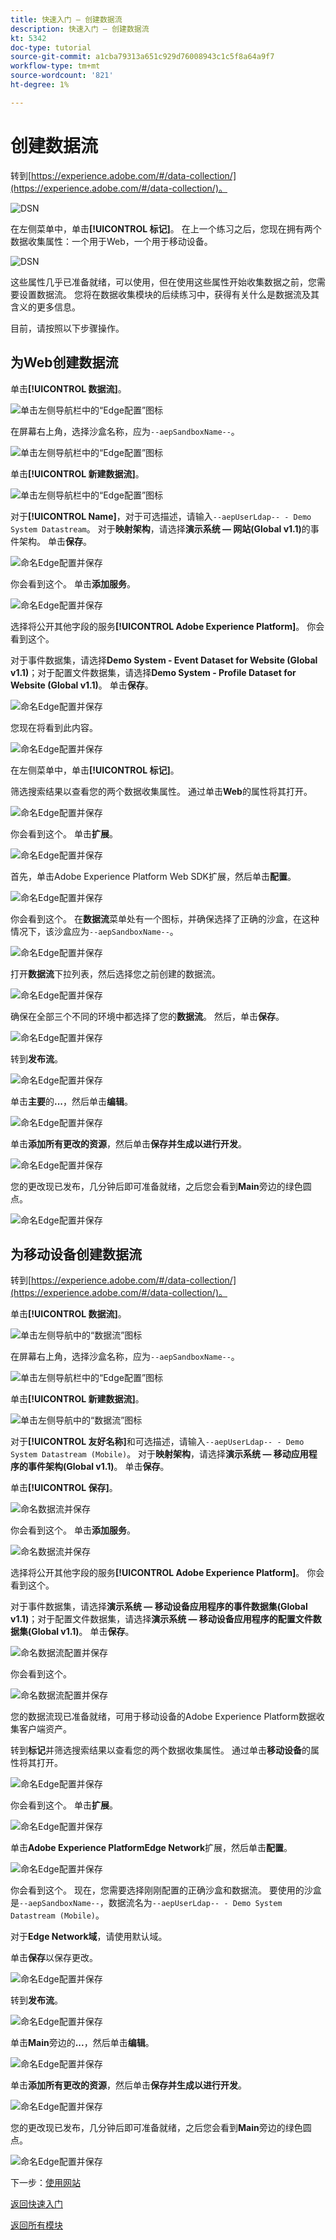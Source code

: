 ```yaml
---
title: 快速入门 — 创建数据流
description: 快速入门 — 创建数据流
kt: 5342
doc-type: tutorial
source-git-commit: a1cba79313a651c929d76008943c1c5f8a64a9f7
workflow-type: tm+mt
source-wordcount: '821'
ht-degree: 1%

---
```


# 创建数据流

转到[https://experience.adobe.com/#/data-collection/](https://experience.adobe.com/#/data-collection/)。

![DSN](./images/launchprop.png)

在左侧菜单中，单击&#x200B;**[!UICONTROL 标记]**。 在上一个练习之后，您现在拥有两个数据收集属性：一个用于Web，一个用于移动设备。

![DSN](./images/launchprop1.png)

这些属性几乎已准备就绪，可以使用，但在使用这些属性开始收集数据之前，您需要设置数据流。 您将在数据收集模块的后续练习中，获得有关什么是数据流及其含义的更多信息。

目前，请按照以下步骤操作。

## 为Web创建数据流

单击&#x200B;**[!UICONTROL 数据流]**。

![单击左侧导航栏中的“Edge配置”图标](./images/edgeconfig1a.png)

在屏幕右上角，选择沙盒名称，应为`--aepSandboxName--`。

![单击左侧导航栏中的“Edge配置”图标](./images/edgeconfig1b.png)

单击&#x200B;**[!UICONTROL 新建数据流]**。

![单击左侧导航栏中的“Edge配置”图标](./images/edgeconfig1.png)

对于&#x200B;**[!UICONTROL Name]**，对于可选描述，请输入`--aepUserLdap-- - Demo System Datastream`。 对于&#x200B;**映射架构**，请选择&#x200B;**演示系统 — 网站(Global v1.1)**&#x200B;的事件架构。 单击&#x200B;**保存**。

![命名Edge配置并保存](./images/edgeconfig2.png)

你会看到这个。 单击&#x200B;**添加服务**。

![命名Edge配置并保存](./images/edgeconfig3.png)

选择将公开其他字段的服务&#x200B;**[!UICONTROL Adobe Experience Platform]**。 你会看到这个。

对于事件数据集，请选择&#x200B;**Demo System - Event Dataset for Website (Global v1.1)**；对于配置文件数据集，请选择&#x200B;**Demo System - Profile Dataset for Website (Global v1.1)**。 单击&#x200B;**保存**。

![命名Edge配置并保存](./images/edgeconfig4.png)

您现在将看到此内容。

![命名Edge配置并保存](./images/edgeconfig5.png)

在左侧菜单中，单击&#x200B;**[!UICONTROL 标记]**。

筛选搜索结果以查看您的两个数据收集属性。 通过单击&#x200B;**Web**&#x200B;的属性将其打开。

![命名Edge配置并保存](./images/edgeconfig10a.png)

你会看到这个。 单击&#x200B;**扩展**。

![命名Edge配置并保存](./images/edgeconfig11.png)

首先，单击Adobe Experience Platform Web SDK扩展，然后单击&#x200B;**配置**。

![命名Edge配置并保存](./images/edgeconfig12.png)

你会看到这个。 在&#x200B;**数据流**&#x200B;菜单处有一个图标，并确保选择了正确的沙盒，在这种情况下，该沙盒应为`--aepSandboxName--`。

![命名Edge配置并保存](./images/edgeconfig12a.png)

打开&#x200B;**数据流**&#x200B;下拉列表，然后选择您之前创建的数据流。

![命名Edge配置并保存](./images/edgeconfig13.png)

确保在全部三个不同的环境中都选择了您的&#x200B;**数据流**。 然后，单击&#x200B;**保存**。

![命名Edge配置并保存](./images/edgeconfig14.png)

转到&#x200B;**发布流**。

![命名Edge配置并保存](./images/edgeconfig15.png)

单击&#x200B;**主要**&#x200B;的&#x200B;**...**，然后单击&#x200B;**编辑**。

![命名Edge配置并保存](./images/edgeconfig16.png)

单击&#x200B;**添加所有更改的资源**，然后单击&#x200B;**保存并生成以进行开发**。

![命名Edge配置并保存](./images/edgeconfig17.png)

您的更改现已发布，几分钟后即可准备就绪，之后您会看到&#x200B;**Main**&#x200B;旁边的绿色圆点。

![命名Edge配置并保存](./images/edgeconfig17a.png)

## 为移动设备创建数据流

转到[https://experience.adobe.com/#/data-collection/](https://experience.adobe.com/#/data-collection/)。

单击&#x200B;**[!UICONTROL 数据流]**。

![单击左侧导航中的“数据流”图标](./images/edgeconfig1a.png)

在屏幕右上角，选择沙盒名称，应为`--aepSandboxName--`。

![单击左侧导航栏中的“Edge配置”图标](./images/edgeconfig1b.png)

单击&#x200B;**[!UICONTROL 新建数据流]**。

![单击左侧导航中的“数据流”图标](./images/edgeconfig1.png)

对于&#x200B;**[!UICONTROL 友好名称]**&#x200B;和可选描述，请输入`--aepUserLdap-- - Demo System Datastream (Mobile)`。 对于&#x200B;**映射架构**，请选择&#x200B;**演示系统 — 移动应用程序的事件架构(Global v1.1)**。 单击&#x200B;**保存**。

单击&#x200B;**[!UICONTROL 保存]**。

![命名数据流并保存](./images/edgeconfig2m.png)

你会看到这个。 单击&#x200B;**添加服务**。

![命名数据流并保存](./images/edgeconfig3m.png)

选择将公开其他字段的服务&#x200B;**[!UICONTROL Adobe Experience Platform]**。 你会看到这个。

对于事件数据集，请选择&#x200B;**演示系统 — 移动设备应用程序的事件数据集(Global v1.1)**；对于配置文件数据集，请选择&#x200B;**演示系统 — 移动设备应用程序的配置文件数据集(Global v1.1)**。 单击&#x200B;**保存**。

![命名数据流配置并保存](./images/edgeconfig4m.png)

你会看到这个。

![命名数据流配置并保存](./images/edgeconfig5m.png)

您的数据流现已准备就绪，可用于移动设备的Adobe Experience Platform数据收集客户端资产。

转到&#x200B;**标记**&#x200B;并筛选搜索结果以查看您的两个数据收集属性。 通过单击&#x200B;**移动设备**&#x200B;的属性将其打开。

![命名Edge配置并保存](./images/edgeconfig10am.png)

你会看到这个。 单击&#x200B;**扩展**。

![命名Edge配置并保存](./images/edgeconfig11m.png)

单击&#x200B;**Adobe Experience PlatformEdge Network**&#x200B;扩展，然后单击&#x200B;**配置**。

![命名Edge配置并保存](./images/edgeconfig12m.png)

你会看到这个。 现在，您需要选择刚刚配置的正确沙盒和数据流。 要使用的沙盒是`--aepSandboxName--`，数据流名为`--aepUserLdap-- - Demo System Datastream (Mobile)`。

对于&#x200B;**Edge Network域**，请使用默认域。

单击&#x200B;**保存**&#x200B;以保存更改。

![命名Edge配置并保存](./images/edgeconfig13m.png)

转到&#x200B;**发布流**。

![命名Edge配置并保存](./images/edgeconfig15m.png)

单击&#x200B;**Main**&#x200B;旁边的&#x200B;**...**，然后单击&#x200B;**编辑**。

![命名Edge配置并保存](./images/edgeconfig16m.png)

单击&#x200B;**添加所有更改的资源**，然后单击&#x200B;**保存并生成以进行开发**。

![命名Edge配置并保存](./images/edgeconfig17m.png)

您的更改现已发布，几分钟后即可准备就绪，之后您会看到&#x200B;**Main**&#x200B;旁边的绿色圆点。

![命名Edge配置并保存](./images/edgeconfig17ma.png)

下一步：[使用网站](./ex4.md)

[返回快速入门](./getting-started.md)

[返回所有模块](./../../../overview.md)